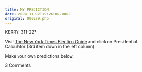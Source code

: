 ```yaml
---
title: MY PREDICTION
date: 2004-11-02T19:26:00.000Z
original: 000229.php
---
```


KERRY: 311-227

Visit <a href="http://www.nytimes.com/packages/html/politics/2004_ELECTIONGUIDE_GRAPHIC/">The New York Times Election Guide</a> and click on Presidential Calculator (3rd item down in the left column).

Make your own predictions below.

<span class="commentheader">3 Comments</span>

<!--


<div class="commentdivider">
<span class="commentauthorbox">Posted by <a href="http://www.pascal.com/cgi-bin/mt/mt-comments.cgi?__mode=red&id=802">Jonathan Harfordd</a></span>
<span class="commentdatebox">Tuesday, November  2, 2004</span>
<span class="commenttimebox"> 2:53 PM</span>
</div>
<div class="commentbody">High voter turnout

- Angry, angry citizens

(- incredibly sleazy Repub trix)

=

KERRY WIPING THE FLOOR WITH THE MONKEY</div>

<div class="commentdivider">
<span class="commentauthorbox">Posted by <a href="mailto&#58;Lauren&#64;Balthrop&#46;com">bama</a></span>
<span class="commentdatebox">Tuesday, November  2, 2004</span>
<span class="commenttimebox"> 3:24 PM</span>
</div>
<div class="commentbody">Kerry: 311-227</div>
<div class="commentdivider">
<span class="commentauthorbox">Posted by <a href="mailto&#58;james&#46;ginch&#64;cox&#46;net">Mathmn</a></span>
<span class="commentdatebox">Friday, November  5, 2004</span>
<span class="commenttimebox"> 5:15 PM</span>
</div>
<div class="commentbody">This nail is getting a headache. We need to do something about earning the support of a larger portion of the voting population. Democrats have to adopt a tactic like Rove’s…use positive language to describe our moral, and essentially Christian progressive agenda. We must stop apologizing for following the teachings of Jesus in our social programs.</div> -->
